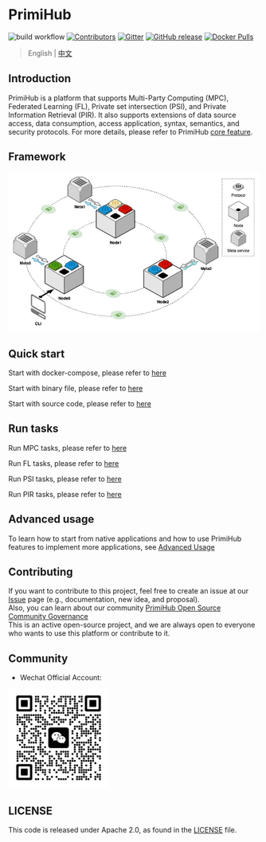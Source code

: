 # PrimiHub

![build workflow](https://github.com/primihub/primihub/actions/workflows/main.yml/badge.svg?branch=master)
[![Contributors](https://img.shields.io/github/contributors/primihub/primihub.svg)](https://github.com/linuxsuren/github-go/graphs/contributors)
[![Gitter](https://badges.gitter.im/primihub/community.svg)](https://gitter.im/primihub/community?utm_source=badge&utm_medium=badge&utm_campaign=pr-badge)
[![GitHub release](https://img.shields.io/github/release/primihub/primihub.svg?label=release)](https://github.com/linuxsuren/github-go/releases/latest)
[![Docker Pulls](https://img.shields.io/docker/pulls/primihub/primihub-node.svg)](https://hub.docker.com/r/primihub/primihub-node/tags)

> English | [中文](README.md)

## Introduction

PrimiHub is a platform that supports Multi-Party Computing (MPC), Federated Learning (FL), Private set intersection (PSI), and Private Information Retrieval (PIR). It also supports extensions of data source access, data consumption, access application, syntax, semantics, and security protocols. For more details, please refer to PrimiHub [core feature](https://docs.primihub.com/docs/category/%E5%88%9B%E5%BB%BA%E4%BB%BB%E5%8A%A1).

## Framework

![PrimiHub](doc/primihub.jpg)

## Quick start

Start with docker-compose, please refer to [here](https://docs.primihub.com/docs/advance-usage/start/quick-start)

Start with binary file, please refer to [here](https://docs.primihub.com/docs/advance-usage/start/start-nodes)

Start with source code, please refer to [here](https://docs.primihub.com/docs/advance-usage/start/build)

## Run tasks

Run MPC tasks, please refer to [here](https://docs.primihub.com/docs/advance-usage/create-tasks/mpc-task)

Run FL tasks, please refer to [here](https://docs.primihub.com/docs/category/%E8%81%94%E9%82%A6%E5%AD%A6%E4%B9%A0fl%E4%BB%BB%E5%8A%A1)

Run PSI tasks, please refer to [here](https://docs.primihub.com/docs/advance-usage/create-tasks/psi-task)

Run PIR tasks, please refer to [here](https://docs.primihub.com/docs/advance-usage/create-tasks/pir-task)

## Advanced usage

To learn how to start from native applications and how to use PrimiHub features to implement more applications, see [Advanced Usage](https://docs.primihub.com/docs/developer-docs/core-concept/model/)

## Contributing

If you want to contribute to this project, feel free to create an issue at our [Issue](https://github.com/primihub/primihub/issues) page (e.g., documentation, new idea, and proposal).<br/>
Also, you can learn about our community [PrimiHub Open Source Community Governance](https://docs.primihub.com/docs/developer-docs/primihub-community)<br/>
This is an active open-source project, and we are always open to everyone who wants to use this platform or contribute to it.<br/>

## Community

* Wechat Official Account:

![wechat_helper](./doc/wechat.jpeg)

## LICENSE

This code is released under Apache 2.0, as found in the [LICENSE](https://github.com/primihub/primihub/blob/develop/LICENSE) file.
